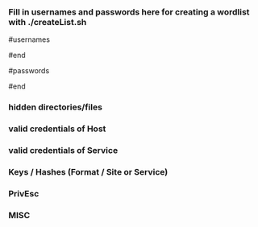 

### Fill in usernames and passwords here for creating a wordlist with ./createList.sh
#usernames

#end

#passwords

#end



### hidden directories/files




### valid credentials of Host 




### valid credentials of Service




### Keys / Hashes (Format / Site or Service)




### PrivEsc



### MISC





